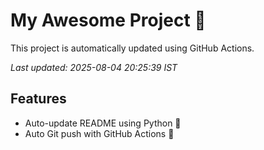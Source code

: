 # My Awesome Project 🚀

This project is automatically updated using GitHub Actions.

_Last updated: 2025-08-04 20:25:39 IST_

## Features
- Auto-update README using Python 🐍
- Auto Git push with GitHub Actions 🤖
